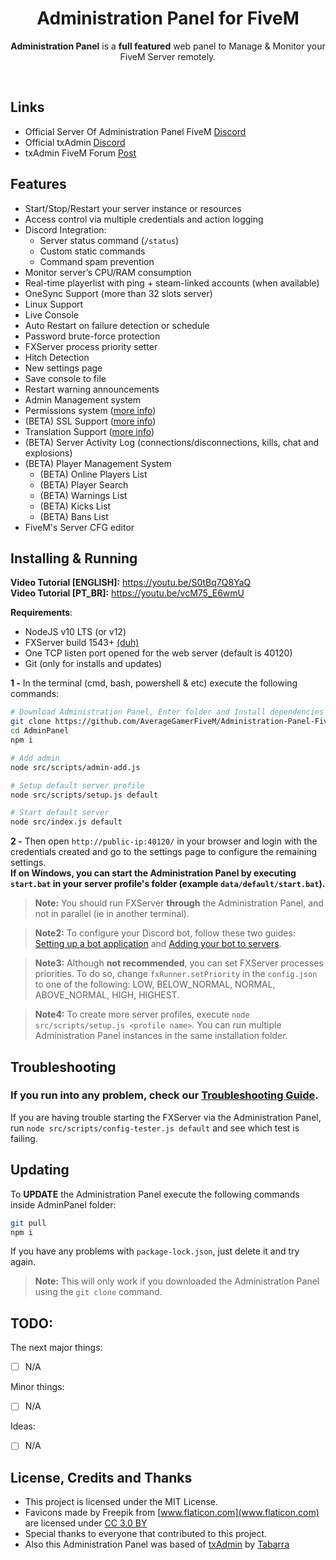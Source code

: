 <p align="center">
	<h1 align="center">
		Administration Panel for FiveM
	</h1>
	<p align="center">
		<b>Administration Panel</b> is a <b>full featured</b> web panel to Manage & Monitor your FiveM Server remotely.
	</p>
</p>

<br/>



## Links
- Official Server Of Administration Panel FiveM [Discord](https://discord.gg/sCsTPwv)
- Official txAdmin [Discord](https://discord.gg/NC8qThZ)
- txAdmin FiveM Forum [Post](https://forum.fivem.net/t/release-txadmin-web-panel-discord-bot-live-console-autorestarter/530475)

## Features
- Start/Stop/Restart your server instance or resources
- Access control via multiple credentials and action logging
- Discord Integration:
	- Server status command (`/status`)
	- Custom static commands
	- Command spam prevention
- Monitor server’s CPU/RAM consumption
- Real-time playerlist with ping + steam-linked accounts (when available)
- OneSync Support (more than 32 slots server)
- Linux Support
- Live Console
- Auto Restart on failure detection or schedule
- Password brute-force protection
- FXServer process priority setter
- Hitch Detection
- New settings page
- Save console to file
- Restart warning announcements
- Admin Management system
- Permissions system ([more info](docs/permissions.md))
- (BETA) SSL Support ([more info](docs/ssl_support.md))
- Translation Support ([more info](docs/translation.md))
- (BETA) Server Activity Log (connections/disconnections, kills, chat and explosions)
- (BETA) Player Management System
	- (BETA) Online Players List
	- (BETA) Player Search
	- (BETA) Warnings List
	- (BETA) Kicks List
	- (BETA) Bans List
- FiveM's Server CFG editor


## Installing & Running

**Video Tutorial [ENGLISH]:** https://youtu.be/S0tBq7Q8YaQ  
**Video Tutorial [PT_BR]:** https://youtu.be/vcM75_E6wmU

**Requirements**:
- NodeJS v10 LTS (or v12)
- FXServer build 1543+ [(duh)](https://runtime.fivem.net/artifacts/fivem/)
- One TCP listen port opened for the web server (default is 40120)
- Git (only for installs and updates)

**1 -** In the terminal (cmd, bash, powershell & etc) execute the following commands:
```bash
# Download Administration Panel, Enter folder and Install dependencies
git clone https://github.com/AverageGamerFiveM/Administration-Panel-FiveM
cd AdminPanel
npm i

# Add admin
node src/scripts/admin-add.js

# Setup default server profile
node src/scripts/setup.js default

# Start default server
node src/index.js default
```

**2 -** Then open `http://public-ip:40120/` in your browser and login with the credentials created and go to the settings page to configure the remaining settings.   
**If on Windows, you can start the Administration Panel by executing `start.bat` in your server profile's folder (example `data/default/start.bat`).**  

> **Note:** You should run FXServer **through** the Administration Panel, and not in parallel (ie in another terminal).  

> **Note2:** To configure your Discord bot, follow these two guides:  [Setting up a bot application](https://discordjs.guide/preparations/setting-up-a-bot-application.html) and [Adding your bot to servers](https://discordjs.guide/preparations/adding-your-bot-to-servers.html).  

> **Note3:** Although **not recommended**, you can set FXServer processes priorities. To do so, change `fxRunner.setPriority` in the `config.json` to one of the following: LOW, BELOW_NORMAL, NORMAL, ABOVE_NORMAL, HIGH, HIGHEST.  

> **Note4:** To create more server profiles, execute `node src/scripts/setup.js <profile name>`. You can run multiple Administration Panel instances in the same installation folder. 

## Troubleshooting
### If you run into any problem, check our [Troubleshooting Guide](docs/troubleshooting.md).   
If you are having trouble starting the FXServer via the Administration Panel, run `node src/scripts/config-tester.js default` and see which test is failing.  

## Updating
To **UPDATE** the Administration Panel execute the following commands inside AdminPanel folder:
```bash
git pull
npm i
``` 
If you have any problems with `package-lock.json`, just delete it and try again.  
> **Note:** This will only work if you downloaded the Administration Panel using the `git clone` command.  


  
## TODO:
The next major things:
- [ ] N/A

Minor things:
- [ ] N/A

Ideas:
- [ ] N/A 

## License, Credits and Thanks
- This project is licensed under the MIT License.
- Favicons made by Freepik from [www.flaticon.com](www.flaticon.com) are licensed under [CC 3.0 BY](http://creativecommons.org/licenses/by/3.0/)
- Special thanks to everyone that contributed to this project.
- Also this Administration Panel was based of [txAdmin](https://github.com/tabarra/txAdmin) by [Tabarra](https://github.com/tabarra/)
